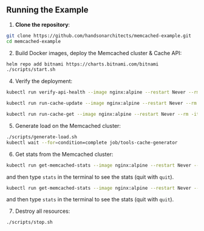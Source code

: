 ## Running the Example

1. **Clone the repository**:

```bash
git clone https://github.com/handsonarchitects/memcached-example.git
cd memcached-example
```

2. Build Docker images, deploy the Memcached cluster & Cache API:

```bash
helm repo add bitnami https://charts.bitnami.com/bitnami
./scripts/start.sh
```

4. Verify the deployment:

```bash
kubectl run verify-api-health --image nginx:alpine --restart Never --rm -it --command -- curl memcached-api:8000/health

kubectl run run-cache-update --image nginx:alpine --restart Never --rm -it --command -- curl -X POST -H "Content-Type: application/json" -d '{"key": "my-key", "value": "my-value"}' memcached-api:8000/items/

kubectl run run-cache-get --image nginx:alpine --restart Never --rm -it --command -- curl memcached-api:8000/items/my-key
```

5. Generate load on the Memcached cluster:

```bash
./scripts/generate-load.sh
kubectl wait --for=condition=complete job/tools-cache-generator
```

6. Get stats from the Memcached cluster:

```bash
kubectl run get-memcached-stats --image nginx:alpine --restart Never --rm -it --command -- curl telnet://memcached-cluster-0.memcached-cluster:11211
```
and then type `stats` in the terminal to see the stats (quit with `quit`).

```bash
kubectl run get-memcached-stats --image nginx:alpine --restart Never --rm -it --command -- curl telnet://memcached-cluster-1.memcached-cluster:11211
```
and then type `stats` in the terminal to see the stats (quit with `quit`).

7. Destroy all resources:

```bash
./scripts/stop.sh
```

